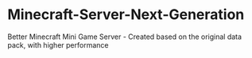 # Minecraft-Server-Next-Generation
Better Minecraft Mini Game Server - Created based on the original data pack, with higher performance
